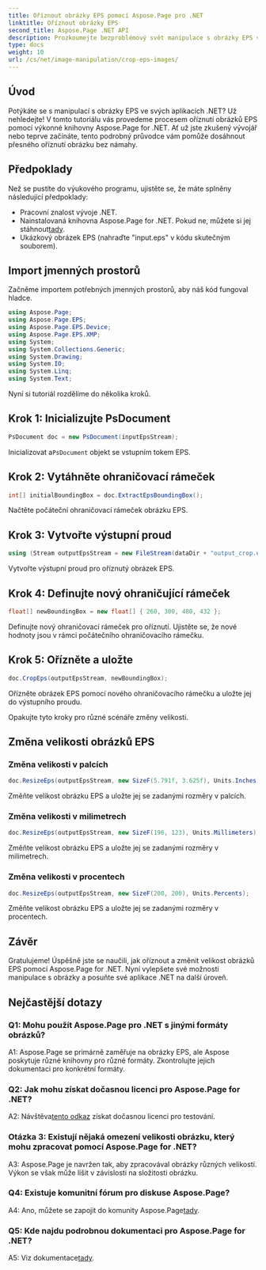 ```yaml
---
title: Oříznout obrázky EPS pomocí Aspose.Page pro .NET
linktitle: Oříznout obrázky EPS
second_title: Aspose.Page .NET API
description: Prozkoumejte bezproblémový svět manipulace s obrázky EPS v .NET pomocí Aspose.Page. Bez námahy ořízněte a změňte velikost obrázků pro úžasné výsledky.
type: docs
weight: 10
url: /cs/net/image-manipulation/crop-eps-images/
---
```

## Úvod

Potýkáte se s manipulací s obrázky EPS ve svých aplikacích .NET? Už nehledejte! V tomto tutoriálu vás provedeme procesem oříznutí obrázků EPS pomocí výkonné knihovny Aspose.Page for .NET. Ať už jste zkušený vývojář nebo teprve začínáte, tento podrobný průvodce vám pomůže dosáhnout přesného oříznutí obrázku bez námahy.

## Předpoklady

Než se pustíte do výukového programu, ujistěte se, že máte splněny následující předpoklady:

- Pracovní znalost vývoje .NET.
-  Nainstalovaná knihovna Aspose.Page for .NET. Pokud ne, můžete si jej stáhnout[tady](https://releases.aspose.com/page/net/).
- Ukázkový obrázek EPS (nahraďte "input.eps" v kódu skutečným souborem).

## Import jmenných prostorů

Začněme importem potřebných jmenných prostorů, aby náš kód fungoval hladce. 

```csharp
using Aspose.Page;
using Aspose.Page.EPS;
using Aspose.Page.EPS.Device;
using Aspose.Page.EPS.XMP;
using System;
using System.Collections.Generic;
using System.Drawing;
using System.IO;
using System.Linq;
using System.Text;
```

Nyní si tutoriál rozdělíme do několika kroků.

## Krok 1: Inicializujte PsDocument

```csharp
PsDocument doc = new PsDocument(inputEpsStream);
```

 Inicializovat a`PsDocument` objekt se vstupním tokem EPS.

## Krok 2: Vytáhněte ohraničovací rámeček

```csharp
int[] initialBoundingBox = doc.ExtractEpsBoundingBox();
```

Načtěte počáteční ohraničovací rámeček obrázku EPS.

## Krok 3: Vytvořte výstupní proud

```csharp
using (Stream outputEpsStream = new FileStream(dataDir + "output_crop.eps", FileMode.Create, FileAccess.Write))
```

Vytvořte výstupní proud pro oříznutý obrázek EPS.

## Krok 4: Definujte nový ohraničující rámeček

```csharp
float[] newBoundingBox = new float[] { 260, 300, 480, 432 };
```

Definujte nový ohraničovací rámeček pro oříznutí. Ujistěte se, že nové hodnoty jsou v rámci počátečního ohraničovacího rámečku.

## Krok 5: Ořízněte a uložte

```csharp
doc.CropEps(outputEpsStream, newBoundingBox);
```

Ořízněte obrázek EPS pomocí nového ohraničovacího rámečku a uložte jej do výstupního proudu.

Opakujte tyto kroky pro různé scénáře změny velikosti.

## Změna velikosti obrázků EPS

### Změna velikosti v palcích

```csharp
doc.ResizeEps(outputEpsStream, new SizeF(5.791f, 3.625f), Units.Inches);
```

Změňte velikost obrázku EPS a uložte jej se zadanými rozměry v palcích.

### Změna velikosti v milimetrech

```csharp
doc.ResizeEps(outputEpsStream, new SizeF(196, 123), Units.Millimeters);
```

Změňte velikost obrázku EPS a uložte jej se zadanými rozměry v milimetrech.

### Změna velikosti v procentech

```csharp
doc.ResizeEps(outputEpsStream, new SizeF(200, 200), Units.Percents);
```

Změňte velikost obrázku EPS a uložte jej se zadanými rozměry v procentech.

## Závěr

Gratulujeme! Úspěšně jste se naučili, jak oříznout a změnit velikost obrázků EPS pomocí Aspose.Page for .NET. Nyní vylepšete své možnosti manipulace s obrázky a posuňte své aplikace .NET na další úroveň.

## Nejčastější dotazy

### Q1: Mohu použít Aspose.Page pro .NET s jinými formáty obrázků?

A1: Aspose.Page se primárně zaměřuje na obrázky EPS, ale Aspose poskytuje různé knihovny pro různé formáty. Zkontrolujte jejich dokumentaci pro konkrétní formáty.

### Q2: Jak mohu získat dočasnou licenci pro Aspose.Page for .NET?

 A2: Návštěva[tento odkaz](https://purchase.aspose.com/temporary-license/) získat dočasnou licenci pro testování.

### Otázka 3: Existují nějaká omezení velikosti obrázku, který mohu zpracovat pomocí Aspose.Page for .NET?

A3: Aspose.Page je navržen tak, aby zpracovával obrázky různých velikostí. Výkon se však může lišit v závislosti na složitosti obrázku.

### Q4: Existuje komunitní fórum pro diskuse Aspose.Page?

 A4: Ano, můžete se zapojit do komunity Aspose.Page[tady](https://forum.aspose.com/c/page/39).

### Q5: Kde najdu podrobnou dokumentaci pro Aspose.Page for .NET?

 A5: Viz dokumentace[tady](https://reference.aspose.com/page/net/).